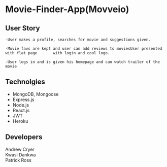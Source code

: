 # Movie-Finder-App(Movveio)

## User Story
```
-User makes a profile, searches for movie and suggestions given.
 
-Movie favs are kept and user can add reviews to moviesUser presented with flat page       with login and cool logo. 

-User logs in and is given his homepage and can watch trailer of the movie
```

## Technolgies
* MongoDB, Mongoose
* Express.js
* Node.js
* React.js
* JWT
* Heroku







## Developers
Andrew Cryer
<br>
Kwasi Dankwa
<br>
Patrick Ross
